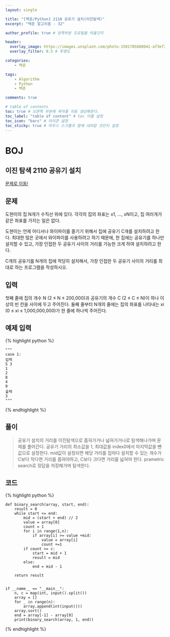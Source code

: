 ```yaml
---
layout: single

title: "[백준/Python] 2110 공유기 설치(이진탐색)"
excerpt: "백준 알고리즘 - 32"

author_profile: true # 왼쪽부분 프로필을 띄울건지

header:
  overlay_image: https://images.unsplash.com/photo-1501785888041-af3ef285b470?ixlib=rb-1.2.1&ixid=eyJhcHBfaWQiOjEyMDd9&auto=format&fit=crop&w=1350&q=80
  overlay_filter: 0.5 # 투명도

categories:
    - 백준

tags: 
    - Algorithm
    - Python
    - 백준

comments: true

# table of contents
toc: true # 오른쪽 부분에 목차를 자동 생성해준다.
toc_label: "table of content" # toc 이름 설정
toc_icon: "bars" # 아이콘 설정
toc_sticky: true # 마우스 스크롤과 함께 내려갈 것인지 설정
---
```


# BOJ

## 이진 탐색 2110 공유기 설치
[문제로 이동!](https://www.acmicpc.net/problem/2110)

## 문제

도현이의 집 N개가 수직선 위에 있다. 각각의 집의 좌표는 x1, ..., xN이고, 집 여러개가 같은 좌표를 가지는 일은 없다.

도현이는 언제 어디서나 와이파이를 즐기기 위해서 집에 공유기 C개를 설치하려고 한다. 최대한 많은 곳에서 와이파이를 사용하려고 하기 때문에, 한 집에는 공유기를 하나만 설치할 수 있고, 가장 인접한 두 공유기 사이의 거리를 가능한 크게 하여 설치하려고 한다.

C개의 공유기를 N개의 집에 적당히 설치해서, 가장 인접한 두 공유기 사이의 거리를 최대로 하는 프로그램을 작성하시오.

## 입력

첫째 줄에 집의 개수 N (2 ≤ N ≤ 200,000)과 공유기의 개수 C (2 ≤ C ≤ N)이 하나 이상의 빈 칸을 사이에 두고 주어진다. 둘째 줄부터 N개의 줄에는 집의 좌표를 나타내는 xi (0 ≤ xi ≤ 1,000,000,000)가 한 줄에 하나씩 주어진다.

## 예제 입력
{% highlight python %}

    """
    case 1:
    입력
    5 3
    1
    2
    8
    4
    9
    출력
    3
    """
{% endhighlight %}

## 풀이
> 공유기 설치의 거리를 이진탐색으로 좁혀가거나 넓혀가거나로 탐색해나가며 문제를 풀어간다. 공유기 거리의 최소값을 1, 최대값을 index0에서 마지막값을 뺀 값으로 설정한다.
> mid값이 설정되면 해당 거리를 집마다 설치할 수 있는 개수가 C보다 작다면 거리를 좁혀야하고, C보다 크다면 거리를 넓혀야 한다. prametric search로 정답을 저장해가며 탐색한다.

## 코드

{% highlight python %}

    def binary_search(array, start, end):
        result = 0
        while start <= end:
            mid = (start + end) // 2
            value = array[0]
            count = 1
            for i in range(1,n):
                if array[i] >= value +mid:
                    value = array[i]
                    count +=1
            if count >= c:
                start = mid + 1
                result = mid
            else:
                end = mid - 1
    
        return result
    
    
    if __name__ == "__main__":
        n, c = map(int, input().split())
        array = []
        for _ in range(n):
            array.append(int(input()))
        array.sort()
        end = array[-1] - array[0]
        print(binary_search(array, 1, end))
{% endhighlight %}